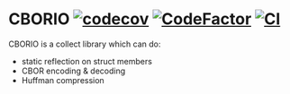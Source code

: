 # CBORIO  [![codecov](https://codecov.io/gh/Xtinc/CBORIO/branch/main/graph/badge.svg?token=WPJ7UQ2UMJ)](https://codecov.io/gh/Xtinc/CBORIO) [![CodeFactor](https://www.codefactor.io/repository/github/xtinc/cborio/badge/main)](https://www.codefactor.io/repository/github/xtinc/cborio/overview/main) [![CI](https://github.com/Xtinc/CBORIO/actions/workflows/CI.yml/badge.svg)](https://github.com/Xtinc/CBORIO/actions/workflows/CI.yml)
CBORIO is a collect library which can do:
- static reflection on struct members
- CBOR encoding & decoding
- Huffman compression  
